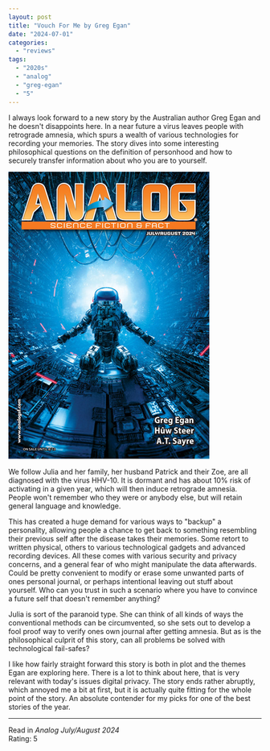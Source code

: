 ```yaml
---
layout: post
title: "Vouch For Me by Greg Egan"
date: "2024-07-01"
categories:
  - "reviews"
tags:
  - "2020s"
  - "analog"
  - "greg-egan"
  - "5"
---
```


I always look forward to a new story by the Australian author Greg Egan and he doesn't disappoints here.
In a near future a virus leaves people with retrograde amnesia, which spurs a wealth of various technologies for recording your memories.
The story dives into some interesting philosophical questions on the definition of personhood and how to securely transfer information about who you are to yourself.

![Analog July/August 2024](/assets/images/AFF_JulAug2024_400x570.jpg)

We follow Julia and her family, her husband Patrick and their Zoe, are all diagnosed with the virus HHV-10.
It is dormant and has about 10% risk of activating in a given year, which will then induce retrograde amnesia.
People won't remember who they were or anybody else, but will retain general language and knowledge.

This has created a huge demand for various ways to "backup" a personality, allowing people a chance to get back to something resembling their previous self after the disease takes their memories.
Some retort to written physical, others to various technological gadgets and advanced recording devices.
All these comes with various security and privacy concerns, and a general fear of who might manipulate the data afterwards.
Could be pretty convenient to modify or erase some unwanted parts of ones personal journal, or perhaps intentional leaving out stuff about yourself.
Who can you trust in such a scenario where you have to convince a future self that doesn't remember anything?

Julia is sort of the paranoid type. She can think of all kinds of ways the conventional methods can be circumvented, so she sets out to develop a fool proof way to verify ones own journal after getting amnesia. But as is the philosophical culprit of this story, can all problems be solved with technological fail-safes?

I like how fairly straight forward this story is both in plot and the themes Egan are exploring here. There is a lot to think about here, that is very relevant with today's issues digital privacy. The story ends rather abruptly, which annoyed me a bit at first, but it is actually quite fitting for the whole point of the story. An absolute contender for my picks for one of the best stories of the year.

* * *

Read in _Analog July/August 2024_\
Rating: 5
